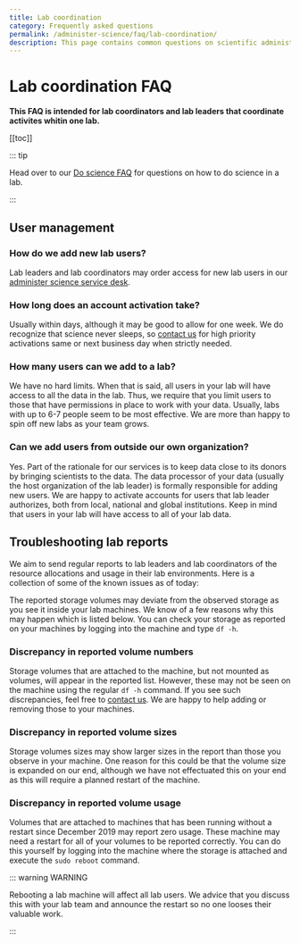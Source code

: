 ```yaml
---
title: Lab coordination
category: Frequently asked questions
permalink: /administer-science/faq/lab-coordination/
description: This page contains common questions on scientific administration in HUNT Cloud.
---
```


# Lab coordination FAQ

**This FAQ is intended for lab coordinators and lab leaders that coordinate activites whitin one lab.**

[[toc]]

::: tip

Head over to our [Do science FAQ](/do-science/faq) for questions on how to do science in a lab.

:::

## User management

### How do we add new lab users?

Lab leaders and lab coordinators may order access for new lab users in our [administer science service desk](/administer-science/service-desk/lab-orders/#add-a-new-lab-user).

### How long does an account activation take?

Usually within days, although it may be good to allow for one week. We do recognize that science never sleeps, so [contact us](/contact) for high priority activations same or next business day when strictly needed.

### How many users can we add to a lab?

We have no hard limits. When that is said, all users in your lab will have access to all the data in the lab. Thus, we require that you limit users to those that have permissions in place to work with your data. Usually, labs with up to 6-7 people seem to be most effective. We are more than happy to spin off new labs as your team grows.

### Can we add users from outside our own organization?

Yes. Part of the rationale for our services is to keep data close to its donors by bringing scientists to the data. The data processor of your data (usually the host organization of the lab leader) is formally responsible for adding new users. We are happy to activate accounts for users that lab leader authorizes, both from local, national and global institutions. Keep in mind that users in your lab will have access to all of your lab data.


## Troubleshooting lab reports

We aim to send regular reports to lab leaders and lab coordinators of the resource allocations and usage in their lab environments. Here is a collection of some of the known issues as of today:

The reported storage volumes may deviate from the observed storage as you see it inside your lab machines. We know of a few reasons why this may happen which is listed below. You can check your storage as reported on your machines by logging into the machine and type `df -h`.

### Discrepancy in reported volume numbers

Storage volumes that are attached to the machine, but not mounted as volumes, will appear in the reported list. However, these may not be seen on the machine using the regular `df -h` command. If you see such discrepancies, feel free to [contact us](/contact). We are happy to help adding or removing those to your machines.

### Discrepancy in reported volume sizes

Storage volumes sizes may show larger sizes in the report than those you observe in your machine. One reason for this could be that the volume size is expanded on our end, although we have not effectuated this on your end as this will require a planned restart of the machine.

### Discrepancy in reported volume usage

Volumes that are attached to machines that has been running without a restart since December 2019 may report zero usage. These machine may need a restart for all of your volumes to be reported correctly. You can do this yourself by logging into the machine where the storage is attached and execute the `sudo reboot` command.

::: warning WARNING

Rebooting a lab machine will affect all lab users. We advice that you discuss this with your lab team and announce the restart so no one looses their valuable work.

:::
